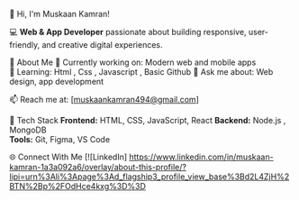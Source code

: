  👋 Hi, I'm Muskaan Kamran!

 💻 **Web & App Developer** passionate about building responsive, user-friendly, and creative digital experiences.

🚀 About Me
  🔭 Currently working on: Modern web and mobile apps  
  🌱 Learning: Html , Css , Javascript , Basic Github 
  💬 Ask me about: Web design, app development
  
  📫 Reach me at: [muskaankamran494@gmail.com]  

 🧠 Tech Stack
  **Frontend:** HTML, CSS, JavaScript, React
  **Backend:** Node.js , MongoDB    
  **Tools:** Git,  Figma, VS Code  

 
 🌐 Connect With Me
  [![LinkedIn] https://www.linkedin.com/in/muskaan-kamran-1a3a092a6/overlay/about-this-profile/?lipi=urn%3Ali%3Apage%3Ad_flagship3_profile_view_base%3Bd2L4ZjH%2BTN%2Bp%2FOdHce4kxg%3D%3D
